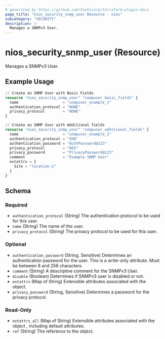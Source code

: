 ```yaml
---
# generated by https://github.com/hashicorp/terraform-plugin-docs
page_title: "nios_security_snmp_user Resource - nios"
subcategory: "SECURITY"
description: |-
  Manages a SNMPv3 User.
---
```


# nios_security_snmp_user (Resource)

Manages a SNMPv3 User.

## Example Usage

```terraform
// Create an SNMP User with Basic Fields
resource "nios_security_snmp_user" "snmpuser_basic_fields" {
  name                    = "snmpuser_example_1"
  authentication_protocol = "NONE"
  privacy_protocol        = "NONE"
}

// Create an SNMP User with Additional fields
resource "nios_security_snmp_user" "snmpuser_additional_fields" {
  name                    = "snmpuser_example_2"
  authentication_protocol = "SHA"
  authentication_password = "AuthPassword@123"
  privacy_protocol        = "DES"
  privacy_password        = "PrivacyPassword@123"
  comment                 = "Example SNMP User"
  extattrs = {
    Site = "location-1"
  }
}
```

<!-- schema generated by tfplugindocs -->
## Schema

### Required

- `authentication_protocol` (String) The authentication protocol to be used for this user.
- `name` (String) The name of the user.
- `privacy_protocol` (String) The privacy protocol to be used for this user.

### Optional

- `authentication_password` (String, Sensitive) Determines an authentication password for the user. This is a write-only attribute. Must be between 8 and 256 characters.
- `comment` (String) A descriptive comment for the SNMPv3 User.
- `disable` (Boolean) Determines if SNMPv3 user is disabled or not.
- `extattrs` (Map of String) Extensible attributes associated with the object.
- `privacy_password` (String, Sensitive) Determines a password for the privacy protocol.

### Read-Only

- `extattrs_all` (Map of String) Extensible attributes associated with the object , including default attributes.
- `ref` (String) The reference to the object.
